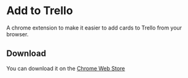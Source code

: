 # Add to Trello

A chrome extension to make it easier to add cards to Trello from your browser.

## Download

You can download it on the
[Chrome Web Store](https://chrome.google.com/webstore/detail/add-to-trello/engmocckoohpopiacajolojeobefbcec)
